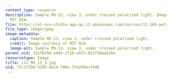 ```yaml
---
content_type: resource
description: Sample MU-13, view 3, under crossed polarized light. Image courtesy of
  MIT OCW.
file: https://ol-ocw-studio-app-qa.s3.amazonaws.com/courses/12-109-petrology-fall-2005/75c1725633450dc4f06e3fe299acf446_L12_MU_13_3.jpg
file_type: image/jpeg
image_metadata:
  caption: Sample MU-13, view 3, under crossed polarized light.
  credit: Image courtesy of MIT OCW.
  image-alt: Sample MU-13, view 3, under crossed polarized light.
parent_uid: 322f6394-a4d5-2718-e573-052f38aab20a
resourcetype: Image
title: L12_MU_13_3.jpg
uid: 75c17256-3345-0dc4-f06e-3fe299acf446
---
```

